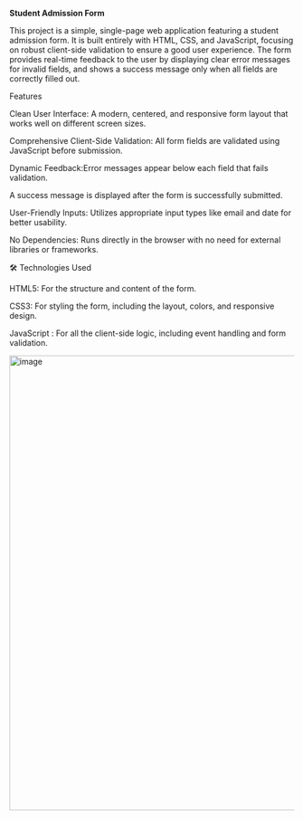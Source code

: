 **Student Admission Form**

This project is a simple, single-page web application featuring a student admission form. It is built entirely with HTML, CSS, and JavaScript, focusing on robust client-side validation to ensure a good user experience. The form provides real-time feedback to the user by displaying clear error messages for invalid fields, and shows a success message only when all fields are correctly filled out.

Features

Clean User Interface: A modern, centered, and responsive form layout that works well on different screen sizes.

Comprehensive Client-Side Validation: All form fields are validated using JavaScript before submission.

Dynamic Feedback:Error messages appear below each field that fails validation.

A success message is displayed after the form is successfully submitted.

User-Friendly Inputs: Utilizes appropriate input types like email and date for better usability.

No Dependencies: Runs directly in the browser with no need for external libraries or frameworks.

🛠️ Technologies Used

HTML5: For the structure and content of the form.

CSS3: For styling the form, including the layout, colors, and responsive design.

JavaScript : For all the client-side logic, including event handling and form validation.

<img width="832" height="804" alt="image" src="https://github.com/user-attachments/assets/1cbc9e38-1ff7-465d-b81a-9774bfedad87" />

